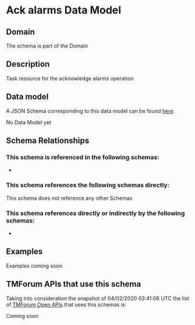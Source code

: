 # Ack alarms Data Model

## Domain

The  schema is part of the  Domain

## Description

Task resource for the acknowledge alarms operation

## Data model

A JSON Schema corresponding to this data model can be found
[here](https://github.com/tmforum-rand/schemas/blob/candidates/Resource/AckAlarms.schema.json).

No Data Model yet

## Schema Relationships

### This schema is referenced in the following schemas:

-

### This schema references the following schemas directly:

This schema does not reference any other Schemas

### This schema references directly or indirectly by the following schemas:

-



## Examples

Examples coming soon

## TMForum APIs that use this schema

Taking into consideration the snapshot of 04/02/2020 03:41:06 UTC the list of [TMForum Open APIs](https://www.tmforum.org/open-apis/) that uses this schemas is:

Coming soon